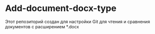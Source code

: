 # Add-document-docx-type

Этот репозиторий создан для настройки Git для чтения и сравнения документов с расширением *.docx
